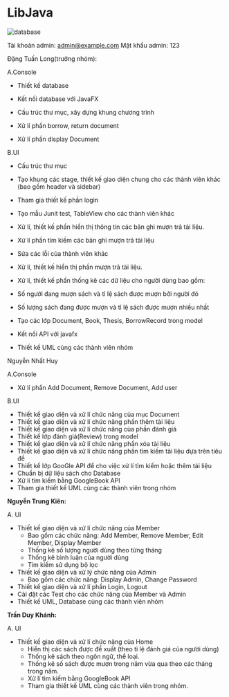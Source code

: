# LibJava

![database](https://github.com/user-attachments/assets/4ec78d62-d357-4dc3-a5d8-48b9d85233b9)

Tài khoản admin: admin@example.com
Mật khẩu admin: 123

Đặng Tuấn Long(trưởng nhóm):

A.Console

- Thiết kế database

- Kết nối database với JavaFX

- Cấu trúc thư mục, xây dựng khung chương trình

- Xử lí phần borrow, return document

- Xử lí phần display Document
  

B.UI

- Cấu trúc thư mục

- Tạo khung các stage, thiết kế giao diện chung cho các thành viên khác (bao gồm header và sidebar)

- Tham gia thiết kế phần login

- Tạo mẫu Junit test, TableView cho các thành viên khác

- Xử lí, thiết kế phần hiển thị thông tin các bản ghi mượn trả tài liệu.

- Xứ lí phần tìm kiếm các bản ghi mượn trả tài liệu

- Sửa các lỗi của thành viên khác

- Xử lí, thiết kế hiển thị phần mượn trả tài liệu.

- Xử lí, thiết kế phần thống kê các dữ liệu cho người dùng bao gồm:

+ Số người đang mượn sách và tỉ lệ sách được mượn bởi người đó

+ Số lượng sách đang được mượn và tỉ lệ sách được mượn nhiều nhất

- Tạo các lớp Document, Book, Thesis, BorrowRecord trong model

- Kết nối API với javafx

- Thiết kế UML cùng các thành viên nhóm


Nguyễn Nhất Huy

A.Console
+ Xử lí phần Add Document, Remove Document, Add user


B.UI
+ Thiết kế giao diện và xử lí chức năng của mục Document
+ Thiết kế giao diện và xử lí chức năng phần thêm tài liệu
+ Thiết kế giao diện và xử lí chức năng của phần đánh giá
+ Thiết kế lớp đánh giá(Review) trong model
+ Thiết kế giao diện và xử lí chức năng phần xóa tài liệu
+ Thiết kế giao diện và xử lí chức năng phần tìm kiếm tài liệu dựa trên tiêu đề
+ Thiết kế lớp GooGle API để cho việc xử lí tìm kiếm hoặc thêm tài liệu
+  Chuẩn bị dữ liệu sách cho Database
+ Xử lí tìm kiếm bằng GoogleBook API
+ Tham gia thiết kế UML cùng các thành viên trong nhóm


**Nguyễn Trung Kiên:**

A. UI 
+ Thiết kế giao diện và xử lí chức năng của Member
   + Bao gồm các chức năng: Add Member, Remove Member, Edit Member, Display Member
   + Thống kê số lượng người dùng theo từng tháng
   + Thống kê bình luận của người dùng
   + Tìm kiếm sử dụng bộ lọc
+ Thiết kế giao diện và xử lý chức năng của Admin
  + Bao gồm các chức năng: Display Admin, Change Password
+ Thiết kế giao diện và xử lí phần Login, Logout
+ Cài đặt các Test cho các chức năng của Member và Admin
+ Thiết kế UML, Database cùng các thành viên nhóm
  
**Trần Duy Khánh:**

A. UI 
- Thiết kế giao diện và xử lí chức năng của Home
   + Hiển thị các sách được đề xuất (theo tỉ lệ đánh giá của người dùng)
   + Thống kê sách theo ngôn ngữ, thể loại.
   + Thống kê số sách được mượn trong năm vừa qua theo các tháng trong năm.
   +  Xử lí tìm kiếm bằng GoogleBook API
   +  Tham gia thiết kế UML cùng các thành viên trong nhóm.

  
